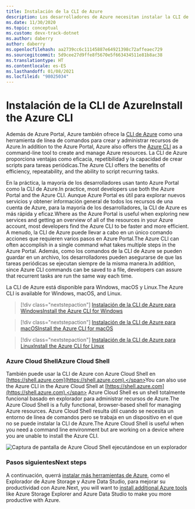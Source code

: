 ```yaml
---
title: Instalación de la CLI de Azure
description: Los desarrolladores de Azure necesitan instalar la CLI de Azure, de modo que en este artículo se describe por qué es necesaria la CLI y desde dónde descargarla e instalarla.
ms.date: 11/30/2020
ms.topic: conceptual
ms.custom: devx-track-dotnet
ms.author: daberry
author: daberry
ms.openlocfilehash: aa2739cc6c11145887e64921398c72affeaec729
ms.sourcegitcommit: 5d9cee27d9ffe8f5670e5f663434511e81b8ac38
ms.translationtype: HT
ms.contentlocale: es-ES
ms.lasthandoff: 01/08/2021
ms.locfileid: "98025034"
---
```

# <a name="install-the-azure-cli"></a><span data-ttu-id="1847e-103">Instalación de la CLI de Azure</span><span class="sxs-lookup"><span data-stu-id="1847e-103">Install the Azure CLI</span></span>

<span data-ttu-id="1847e-104">Además de Azure Portal, Azure también ofrece la [CLI de Azure](/cli/azure/) como una herramienta de línea de comandos para crear y administrar recursos de Azure.</span><span class="sxs-lookup"><span data-stu-id="1847e-104">In addition to the Azure Portal, Azure also offers the [Azure CLI](/cli/azure/) as a command-line tool to create and manage Azure resources.</span></span> <span data-ttu-id="1847e-105">La CLI de Azure proporciona ventajas como eficacia, repetibilidad y la capacidad de crear scripts para tareas periódicas.</span><span class="sxs-lookup"><span data-stu-id="1847e-105">The Azure CLI offers the benefits of efficiency, repeatability, and the ability to script recurring tasks.</span></span>  

<span data-ttu-id="1847e-106">En la práctica, la mayoría de los desarrolladores usan tanto Azure Portal como la CLI de Azure.</span><span class="sxs-lookup"><span data-stu-id="1847e-106">In practice, most developers use both the Azure Portal and the Azure CLI.</span></span> <span data-ttu-id="1847e-107">Aunque Azure Portal es útil para explorar nuevos servicios y obtener información general de todos los recursos de una cuenta de Azure, para la mayoría de los desarrolladores, la CLI de Azure es más rápida y eficaz.</span><span class="sxs-lookup"><span data-stu-id="1847e-107">Where as the Azure Portal is useful when exploring new services and getting an overview of all of the resources in your Azure account, most developers find the Azure CLI to be faster and more efficient.</span></span>  <span data-ttu-id="1847e-108">A menudo, la CLI de Azure puede llevar a cabo en un único comando acciones que requieren varios pasos en Azure Portal.</span><span class="sxs-lookup"><span data-stu-id="1847e-108">The Azure CLI can often accomplish in a single command what takes multiple steps in the Azure Portal.</span></span>  <span data-ttu-id="1847e-109">Además, como los comandos de la CLI de Azure se pueden guardar en un archivo, los desarrolladores pueden asegurarse de que las tareas periódicas se ejecutan siempre de la misma manera.</span><span class="sxs-lookup"><span data-stu-id="1847e-109">In addition, since Azure CLI commands can be saved to a file, developers can assure that recurrent tasks are run the same way each time.</span></span>

<span data-ttu-id="1847e-110">La CLI de Azure está disponible para Windows, macOS y Linux.</span><span class="sxs-lookup"><span data-stu-id="1847e-110">The Azure CLI is available for Windows, macOS, and Linux.</span></span>

> [!div class="nextstepaction"]
> [<span data-ttu-id="1847e-111">Instalación de la CLI de Azure para Windows</span><span class="sxs-lookup"><span data-stu-id="1847e-111">Install the Azure CLI for Windows</span></span>](/cli/azure/install-azure-cli-windows?tabs=azure-cli)

> [!div class="nextstepaction"]
> [<span data-ttu-id="1847e-112">Instalación de la CLI de Azure para macOS</span><span class="sxs-lookup"><span data-stu-id="1847e-112">Install the Azure CLI for macOS</span></span>](/cli/azure/install-azure-cli-macos)

> [!div class="nextstepaction"]
> [<span data-ttu-id="1847e-113">Instalación de la CLI de Azure para Linux</span><span class="sxs-lookup"><span data-stu-id="1847e-113">Install the Azure CLI for Linux</span></span>](/cli/azure/install-azure-cli-linux)

### <a name="azure-cloud-shell"></a><span data-ttu-id="1847e-114">Azure Cloud Shell</span><span class="sxs-lookup"><span data-stu-id="1847e-114">Azure Cloud Shell</span></span>

<span data-ttu-id="1847e-115">También puede usar la CLI de Azure con Azure Cloud Shell en [https://shell.azure.com](https://shell.azure.com).</span><span class="sxs-lookup"><span data-stu-id="1847e-115">You can also use the Azure CLI in the Azure Cloud Shell at [https://shell.azure.com](https://shell.azure.com).</span></span>  <span data-ttu-id="1847e-116">Azure Cloud Shell es un shell totalmente funcional basado en explorador para administrar recursos de Azure.</span><span class="sxs-lookup"><span data-stu-id="1847e-116">The Azure Cloud Shell is a fully functional, browser-based shell for managing Azure resources.</span></span>  <span data-ttu-id="1847e-117">Azure Cloud Shell resulta útil cuando se necesita un entorno de línea de comandos pero se trabaja en un dispositivo en el que no se puede instalar la CLI de Azure.</span><span class="sxs-lookup"><span data-stu-id="1847e-117">The Azure Cloud Shell is useful when you need a command line environment but are working on a device where you are unable to install the Azure CLI.</span></span>

![Captura de pantalla de Azure Cloud Shell ejecutándose en un explorador](media/azure-cloud-shell.png)

### <a name="next-steps"></a><span data-ttu-id="1847e-119">Pasos siguientes</span><span class="sxs-lookup"><span data-stu-id="1847e-119">Next steps</span></span>

<span data-ttu-id="1847e-120">A continuación, querrá [instalar más herramientas de Azure](./azure-tools.md), como el Explorador de Azure Storage y Azure Data Studio, para mejorar su productividad con Azure.</span><span class="sxs-lookup"><span data-stu-id="1847e-120">Next, you will want to [install additional Azure tools](./azure-tools.md) like Azure Storage Explorer and Azure Data Studio to make you more productive with Azure.</span></span>
